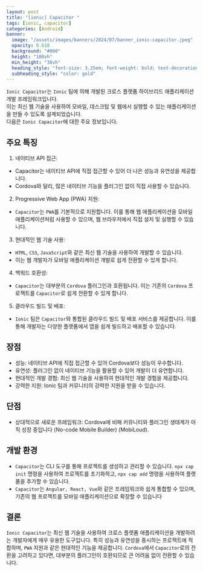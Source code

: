 ```yaml
---
layout: post
title: "[ionic] Capacitor "
tags: [ionic, capacitor]
categories: [Android]
banner:
  image: "/assets/images/banners/2024/07/banner_ionic-capacitor.jpeg"
  opacity: 0.618
  background: "#000"
  height: "100vh"
  min_height: "38vh"
  heading_style: "font-size: 3.25em; font-weight: bold; text-decoration: underline"
  subheading_style: "color: gold"
--- 
```



`Ionic Capacitor`는 `Ionic` 팀에 의해 개발된 크로스 플랫폼 하이브리드 애플리케이션 개발 프레임워크입니다. <br>
이는 최신 웹 기술을 사용하여 모바일, 데스크탑 및 웹에서 실행할 수 있는 애플리케이션을 만들 수 있도록 설계되었습니다. <br>
다음은 `Ionic Capacitor`에 대한 주요 정보입니다.

## 주요 특징

1. 네이티브 API 접근:
- Capacitor는 네이티브 API에 직접 접근할 수 있어 더 나은 성능과 유연성을 제공합니다. 
- Cordova와 달리, 많은 네이티브 기능을 플러그인 없이 직접 사용할 수 있습니다​.

2. Progressive Web App (PWA) 지원:
- `Capacitor`는 `PWA`를 기본적으로 지원합니다. 이를 통해 웹 애플리케이션을 모바일 애플리케이션처럼 사용할 수 있으며, 웹 브라우저에서 직접 설치 및 실행할 수 있습니다.

3. 현대적인 웹 기술 사용:
- `HTML`, `CSS`, `JavaScript`와 같은 최신 웹 기술을 사용하여 개발할 수 있습니다. 
- 이는 웹 개발자가 모바일 애플리케이션 개발로 쉽게 전환할 수 있게 합니다​.

4. 백워드 호환성:
- `Capacitor`는 대부분의 `Cordova` 플러그인과 호환됩니다. 이는 기존의 `Cordova` 프로젝트를 `Capacitor`로 쉽게 전환할 수 있게 합니다​.

5. 클라우드 빌드 및 배포:
- `Ionic` 팀은 `Capacitor`와 통합된 클라우드 빌드 및 배포 서비스를 제공합니다. 이를 통해 개발자는 다양한 플랫폼에서 앱을 쉽게 빌드하고 배포할 수 있습니다​.

## 장점
- 성능: 네이티브 API에 직접 접근할 수 있어 Cordova보다 성능이 우수합니다.
- 유연성: 플러그인 없이 네이티브 기능을 활용할 수 있어 개발이 더 유연합니다.
- 현대적인 개발 경험: 최신 웹 기술을 사용하여 현대적인 개발 경험을 제공합니다.
- 강력한 지원: Ionic 팀과 커뮤니티의 강력한 지원을 받을 수 있습니다.

## 단점
- 상대적으로 새로운 프레임워크: Cordova에 비해 커뮤니티와 플러그인 생태계가 아직 성장 중입니다​ (No-code Mobile Builder)​​ (MobiLoud)​.


## 개발 환경
- `Capacitor`는 CLI 도구를 통해 프로젝트를 생성하고 관리할 수 있습니다. `npx cap init` 명령을 사용하여 프로젝트를 초기화하고, `npx cap add` 명령을 사용하여 플랫폼을 추가할 수 있습니다.
- `Capacitor`는 `Angular, React, Vue`와 같은 프레임워크와 쉽게 통합할 수 있으며, 기존의 웹 프로젝트를 모바일 애플리케이션으로 확장할 수 있습니다

## 결론
`Ionic Capacitor`는 최신 웹 기술을 사용하여 크로스 플랫폼 애플리케이션을 개발하려는 개발자에게 매우 유용한 도구입니다. 
특히 성능과 유연성을 중시하는 프로젝트에 적합하며, `PWA` 지원과 같은 현대적인 기능을 제공합니다. `Cordova`에서 `Capacitor`로의 전환을 고려하고 있다면, 대부분의 플러그인이 호환되므로 큰 어려움 없이 전환할 수 있습니다.